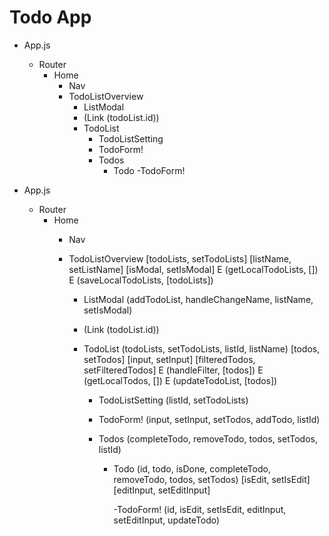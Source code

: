 # Todo App

- App.js
    - Router
        - Home
            - Nav
            - TodoListOverview            
                - ListModal                  
                - (Link (todoList.id))
                - TodoList
                    - TodoListSetting
                    - TodoForm!
                    - Todos
                        - Todo
                            -TodoForm!
                               

- App.js
    - Router
        - Home
            - Nav
            - TodoListOverview
                [todoLists, setTodoLists]
                [listName, setListName]
                [isModal, setIsModal]
                E (getLocalTodoLists, [])
                E (saveLocalTodoLists, [todoLists])

                - ListModal
                    (addTodoList, handleChangeName, listName, setIsModal)

                - (Link (todoList.id))

                - TodoList
                    (todoLists, setTodoLists, listId, listName)
                    [todos, setTodos]
                    [input, setInput]
                    [filteredTodos, setFilteredTodos]
                    E (handleFilter, [todos])
                    E (getLocalTodos, [])
                    E (updateTodoList, [todos])

                    - TodoListSetting
                        (listId, setTodoLists)
                    
                    - TodoForm!
                        (input, setInput, setTodos, addTodo, listId)

                    - Todos
                        (completeTodo, removeTodo, todos, setTodos, listId)
                        
                        - Todo
                        (id, todo, isDone, completeTodo, removeTodo, todos, setTodos)
                        [isEdit, setIsEdit]
                        [editInput, setEditInput]

                            -TodoForm!
                                (id, isEdit, setIsEdit, editInput, setEditInput, updateTodo)


